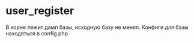 # user_register
В корне лежит дамп базы, исходную базу не менял. 
Конфиги для базы находяться в config.php
